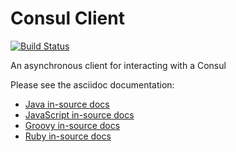 # Consul Client

[![Build Status](https://vertx.ci.cloudbees.com/buildStatus/icon?job=vert.x3-consul-client)](https://vertx.ci.cloudbees.com/view/vert.x-3/job/vert.x3-consul-client/)

An asynchronous client for interacting with a Consul

Please see the asciidoc documentation:

* [Java in-source docs](src/main/asciidoc/java/index.adoc)
* [JavaScript in-source docs](src/main/asciidoc/js/index.adoc)
* [Groovy in-source docs](src/main/asciidoc/groovy/index.adoc)
* [Ruby in-source docs](src/main/asciidoc/ruby/index.adoc)
